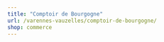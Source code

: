 ```yaml
---
title: "Comptoir de Bourgogne"
url: /varennes-vauzelles/comptoir-de-bourgogne/
shop: commerce
---
```

